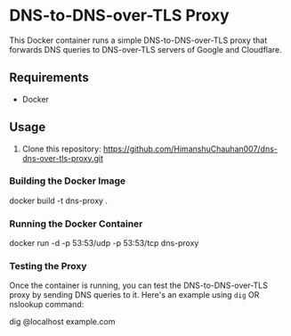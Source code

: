 # DNS-to-DNS-over-TLS Proxy

This Docker container runs a simple DNS-to-DNS-over-TLS proxy that forwards DNS queries to DNS-over-TLS servers of Google and Cloudflare.

## Requirements

- Docker

## Usage

1. Clone this repository: https://github.com/HimanshuChauhan007/dns-dns-over-tls-proxy.git

### Building the Docker Image
docker build -t dns-proxy .

### Running the Docker Container
docker run -d -p 53:53/udp -p 53:53/tcp dns-proxy


### Testing the Proxy
Once the container is running, you can test the DNS-to-DNS-over-TLS proxy by sending DNS queries to it. Here's an example using `dig` OR nslookup command:

dig @localhost example.com
